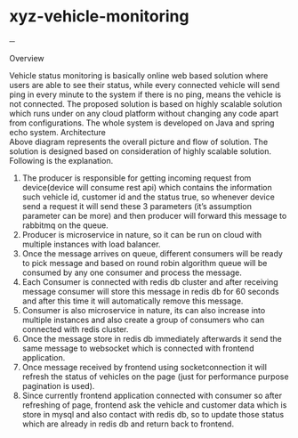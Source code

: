 # xyz-vehicle-monitoring

─

Overview

Vehicle status monitoring is basically online web based solution where users are able to see their status, while every connected vehicle will send ping in every minute to the system if there is no ping, means the vehicle is not connected.
The proposed solution is based on highly scalable solution which runs under on any cloud platform without changing any code apart from configurations. The whole system is developed on Java and spring echo system.
Architecture  
Above diagram represents the overall picture and flow of solution. The solution is designed based on consideration of highly scalable solution. Following is the explanation.
1. The producer is responsible for getting incoming request from device(device will consume rest api) which contains the information such vehicle id, customer id and the status true, so whenever device send a request it will send these 3 parameters (it’s assumption parameter can be more) and then producer will forward this message to rabbitmq on the queue. 
2. Producer is microservice in nature, so it can be run on cloud with multiple instances with load balancer.
3. Once the message arrives on queue, different consumers will be ready to pick message and based on round robin algorithm queue will be consumed by any one consumer and process the message.
4. Each Consumer is connected with redis db cluster and after receiving message consumer will store this message in redis db for 60 seconds and after this time it will automatically remove this message.
5. Consumer is also microservice in nature, its can also increase into multiple instances and also create a group of consumers who can connected with redis cluster.
6. Once the message store in redis db immediately afterwards it send the same message to websocket which is connected with frontend application.
7.  Once message received by frontend using socketconnection it will refresh the status of vehicles on the page (just for performance purpose pagination is used).
8. Since currently frontend application connected with consumer so after refreshing of page, frontend ask the vehicle and customer data which is store in mysql and also contact with redis db, so to update those status which are already in redis db and return back to frontend.

